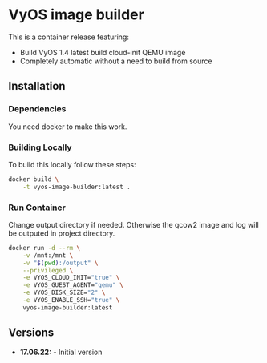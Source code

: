 # VyOS image builder
This is a container release featuring:

* Build VyOS 1.4 latest build cloud-init QEMU image
* Completely automatic without a need to build from source

## Installation

### Dependencies
You need docker to make this work.

### Building Locally
To build this locally follow these steps:

```bash
docker build \
    -t vyos-image-builder:latest .
```

### Run Container

Change output directory if needed. Otherwise the qcow2 image and log will be outputed in project directory.

```bash
docker run -d --rm \
    -v /mnt:/mnt \
    -v "$(pwd):/output" \
    --privileged \
    -e VYOS_CLOUD_INIT="true" \
    -e VYOS_GUEST_AGENT="qemu" \
    -e VYOS_DISK_SIZE="2" \
    -e VYOS_ENABLE_SSH="true" \
    vyos-image-builder:latest
```

## Versions

* **17.06.22:** - Initial version